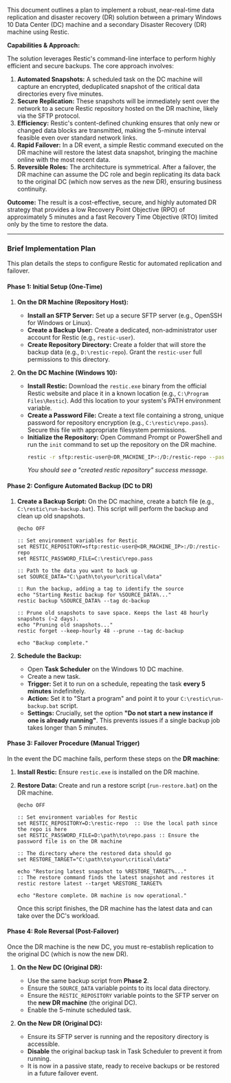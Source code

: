 This document outlines a plan to implement a robust, near-real-time data replication and disaster recovery (DR) solution between a primary Windows 10 Data Center (DC) machine and a secondary Disaster Recovery (DR) machine using Restic.

**Capabilities & Approach:**

The solution leverages Restic's command-line interface to perform highly efficient and secure backups. The core approach involves:

1.  **Automated Snapshots:** A scheduled task on the DC machine will capture an encrypted, deduplicated snapshot of the critical data directories every five minutes.
2.  **Secure Replication:** These snapshots will be immediately sent over the network to a secure Restic repository hosted on the DR machine, likely via the SFTP protocol.
3.  **Efficiency:** Restic's content-defined chunking ensures that only new or changed data blocks are transmitted, making the 5-minute interval feasible even over standard network links.
4.  **Rapid Failover:** In a DR event, a simple Restic command executed on the DR machine will restore the latest data snapshot, bringing the machine online with the most recent data.
5.  **Reversible Roles:** The architecture is symmetrical. After a failover, the DR machine can assume the DC role and begin replicating its data back to the original DC (which now serves as the new DR), ensuring business continuity.

**Outcome:**
The result is a cost-effective, secure, and highly automated DR strategy that provides a low Recovery Point Objective (RPO) of approximately 5 minutes and a fast Recovery Time Objective (RTO) limited only by the time to restore the data.

***

### **Brief Implementation Plan**

This plan details the steps to configure Restic for automated replication and failover.

#### **Phase 1: Initial Setup (One-Time)**

1.  **On the DR Machine (Repository Host):**
    * **Install an SFTP Server:** Set up a secure SFTP server (e.g., OpenSSH for Windows or Linux).
    * **Create a Backup User:** Create a dedicated, non-administrator user account for Restic (e.g., `restic-user`).
    * **Create Repository Directory:** Create a folder that will store the backup data (e.g., `D:\restic-repo`). Grant the `restic-user` full permissions to this directory.

2.  **On the DC Machine (Windows 10):**
    * **Install Restic:** Download the `restic.exe` binary from the official Restic website and place it in a known location (e.g., `C:\Program Files\Restic`). Add this location to your system's PATH environment variable.
    * **Create a Password File:** Create a text file containing a strong, unique password for repository encryption (e.g., `C:\restic\repo.pass`). Secure this file with appropriate filesystem permissions.
    * **Initialize the Repository:** Open Command Prompt or PowerShell and run the `init` command to set up the repository on the DR machine.
        ```bash
        restic -r sftp:restic-user@<DR_MACHINE_IP>:/D:/restic-repo --password-file C:\restic\repo.pass init
        ```
        *You should see a "created restic repository" success message.*

#### **Phase 2: Configure Automated Backup (DC to DR)**

1.  **Create a Backup Script:** On the DC machine, create a batch file (e.g., `C:\restic\run-backup.bat`). This script will perform the backup and clean up old snapshots.

    ```batch
    @echo OFF
    
    :: Set environment variables for Restic
    set RESTIC_REPOSITORY=sftp:restic-user@<DR_MACHINE_IP>:/D:/restic-repo
    set RESTIC_PASSWORD_FILE=C:\restic\repo.pass
    
    :: Path to the data you want to back up
    set SOURCE_DATA="C:\path\to\your\critical\data"
    
    :: Run the backup, adding a tag to identify the source
    echo "Starting Restic backup for %SOURCE_DATA%..."
    restic backup %SOURCE_DATA% --tag dc-backup
    
    :: Prune old snapshots to save space. Keeps the last 48 hourly snapshots (~2 days).
    echo "Pruning old snapshots..."
    restic forget --keep-hourly 48 --prune --tag dc-backup
    
    echo "Backup complete."
    ```

2.  **Schedule the Backup:**
    * Open **Task Scheduler** on the Windows 10 DC machine.
    * Create a new task.
    * **Trigger:** Set it to run on a schedule, repeating the task **every 5 minutes** indefinitely.
    * **Action:** Set it to "Start a program" and point it to your `C:\restic\run-backup.bat` script.
    * **Settings:** Crucially, set the option **"Do not start a new instance if one is already running"**. This prevents issues if a single backup job takes longer than 5 minutes.

#### **Phase 3: Failover Procedure (Manual Trigger)**

In the event the DC machine fails, perform these steps on the **DR machine**:

1.  **Install Restic:** Ensure `restic.exe` is installed on the DR machine.
2.  **Restore Data:** Create and run a restore script (`run-restore.bat`) on the DR machine.

    ```batch
    @echo OFF
    
    :: Set environment variables for Restic
    set RESTIC_REPOSITORY=D:\restic-repo  :: Use the local path since the repo is here
    set RESTIC_PASSWORD_FILE=D:\path\to\repo.pass :: Ensure the password file is on the DR machine
    
    :: The directory where the restored data should go
    set RESTORE_TARGET="C:\path\to\your\critical\data" 
    
    echo "Restoring latest snapshot to %RESTORE_TARGET%..."
    :: The restore command finds the latest snapshot and restores it
    restic restore latest --target %RESTORE_TARGET%
    
    echo "Restore complete. DR machine is now operational."
    ```
    Once this script finishes, the DR machine has the latest data and can take over the DC's workload.

#### **Phase 4: Role Reversal (Post-Failover)**

Once the DR machine is the new DC, you must re-establish replication to the original DC (which is now the new DR).

1.  **On the New DC (Original DR):**
    * Use the same backup script from **Phase 2**.
    * Ensure the `SOURCE_DATA` variable points to its local data directory.
    * Ensure the `RESTIC_REPOSITORY` variable points to the SFTP server on the **new DR machine** (the original DC).
    * Enable the 5-minute scheduled task.

2.  **On the New DR (Original DC):**
    * Ensure its SFTP server is running and the repository directory is accessible.
    * **Disable** the original backup task in Task Scheduler to prevent it from running.
    * It is now in a passive state, ready to receive backups or be restored in a future failover event.